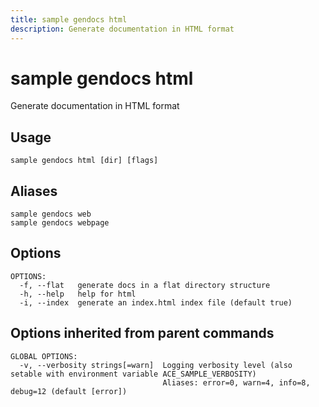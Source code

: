 ```yaml
---
title: sample gendocs html
description: Generate documentation in HTML format
---
```


<!--
This documentation is auto generated by a script.
Please do not edit this file directly.
-->

<!-- markdownlint-disable-next-line single-title -->
# sample gendocs html

Generate documentation in HTML format

## Usage

```plaintext
sample gendocs html [dir] [flags]
```

## Aliases

```plaintext
sample gendocs web
sample gendocs webpage
```

## Options

```plaintext
OPTIONS:
  -f, --flat   generate docs in a flat directory structure
  -h, --help   help for html
  -i, --index  generate an index.html index file (default true)
```

## Options inherited from parent commands

```plaintext
GLOBAL OPTIONS:
  -v, --verbosity strings[=warn]  Logging verbosity level (also setable with environment variable ACE_SAMPLE_VERBOSITY)
                                  Aliases: error=0, warn=4, info=8, debug=12 (default [error])
```
